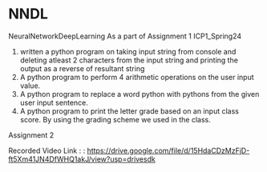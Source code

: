# NNDL
NeuralNetworkDeepLearning
As a part of Assignment 1 ICP1_Spring24
1) written a python program on taking input string from console and deleting atleast 2 characters from the input string and printing the output as a reverse of resultant string
2) A python program to perform 4 arithmetic operations on the user input value.
3) A python program to replace a word python with pythons from the given user input sentence.
4) A python program to print the letter grade based on an input class score. By using the
  grading scheme we  used in the class.

Assignment 2

Recorded Video Link : : https://drive.google.com/file/d/15HdaCDzMzFjD-ft5Xm41JN4DfWHQ1akJ/view?usp=drivesdk
